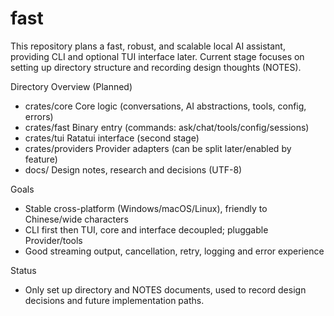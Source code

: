 fast
====

This repository plans a fast, robust, and scalable local AI assistant, providing CLI and optional TUI interface later. Current stage focuses on setting up directory structure and recording design thoughts (NOTES).

Directory Overview (Planned)
- crates/core        Core logic (conversations, AI abstractions, tools, config, errors)
- crates/fast        Binary entry (commands: ask/chat/tools/config/sessions)
- crates/tui         Ratatui interface (second stage)
- crates/providers   Provider adapters (can be split later/enabled by feature)
- docs/              Design notes, research and decisions (UTF-8)

Goals
- Stable cross-platform (Windows/macOS/Linux), friendly to Chinese/wide characters
- CLI first then TUI, core and interface decoupled; pluggable Provider/tools
- Good streaming output, cancellation, retry, logging and error experience

Status
- Only set up directory and NOTES documents, used to record design decisions and future implementation paths.

